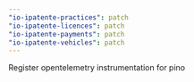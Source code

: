 ```yaml
---
"io-ipatente-practices": patch
"io-ipatente-licences": patch
"io-ipatente-payments": patch
"io-ipatente-vehicles": patch
---
```


Register opentelemetry instrumentation for pino
